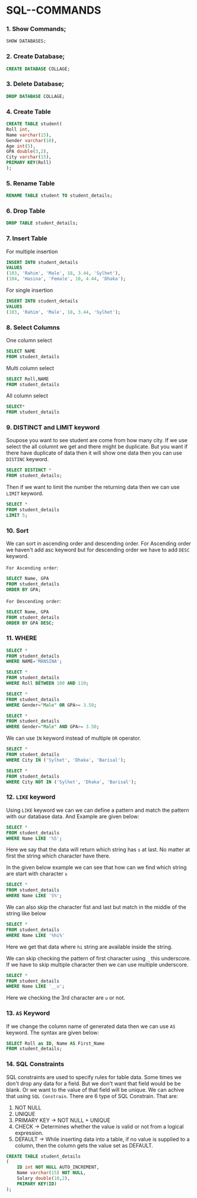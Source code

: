 # SQL--COMMANDS

### 1. Show Commands;

```sql
SHOW DATABASES;
```

### 2. Create Database;

```sql
CREATE DATABASE COLLAGE;
```

### 3. Delete Database;

```sql
DROP DATABASE COLLAGE;
```

### 4. Create Table

```sql
CREATE TABLE student(
Roll int,
Name varchar(15),
Gender varchar(10),
Age int(5),
GPA double(3,2),
City varchar(15),
PRIMARY KEY(Roll)
);
```

### 5. Rename Table

```sql
RENAME TABLE student TO student_details;
```

### 6. Drop Table

```sql
DROP TABLE student_details;
```

### 7. Insert Table

For multiple insertion

```sql
INSERT INTO student_details
VALUES
(103, 'Rahim', 'Male', 18, 3.44, 'Sylhet'),
(104, 'Hasina', 'Female', 10, 4.44, 'Dhaka');
```

For single insertion

```sql
INSERT INTO student_details
VALUES
(103, 'Rahim', 'Male', 18, 3.44, 'Sylhet');
```

### 8. Select Columns

One column select

```sql
SELECT NAME
FROM student_details
```

Multi column select

```sql
SELECT Roll,NAME
FROM student_details
```

All column select

```sql
SELECT*
FROM student_details
```

### 9. DISTINCT and LIMIT keyword

Soupose you want to see student are come from how many city. If we use select the all columnt we get and there might be duplicate. But you want if there have duplicate of data then it will show one data then you can use `DISTINC` keyword.

```sql
SELECT DISTINCT *
FROM student_details;
```

Then if we want to limit the number the returning data then we can use `LIMIT` keyword.

```sql
SELECT *
FROM student_details
LIMIT 5;
```

### 10. Sort

We can sort in ascending order and descending order. For Ascending order we haven't add asc keyword but for descending order we have to add `DESC` keyword.

`For Ascending order`:

```sql
SELECT Name, GPA
FROM student_details
ORDER BY GPA;
```

`For Descending order`:

```sql
SELECT Name, GPA
FROM student_details
ORDER BY GPA DESC;
```

### 11. WHERE

```sql
SELECT *
FROM student_details
WHERE NAME='MANSINA';
```

```sql
SELECT *
FROM student_details
WHERE Roll BETWEEN 100 AND 110;
```

```sql
SELECT *
FROM student_details
WHERE Gender="Male" OR GPA>= 3.50;
```

```sql
SELECT *
FROM student_details
WHERE Gender="Male" AND GPA>= 3.50;
```

We can use `IN` keyword instead of multiple `OR` operator.

```sql
SELECT *
FROM student_details
WHERE City IN ('Sylhet', 'Dhaka', 'Barisal');
```

```sql
SELECT *
FROM student_details
WHERE City NOT IN ('Sylhet', 'Dhaka', 'Barisal');
```

### 12. `LIKE` keyword

Using `LIKE` keyword we can we can define a pattern and match the pattern with our database data. And Example are given below:

```sql
SELECT *
FROM student_details
WHERE Name LIKE '%S';
```

Here we say that the data will return which string has `s` at last. No matter at first the string which character have there.

In the given below example we can see that how can we find which string are start with character `s`

```sql
SELECT *
FROM student_details
WHERE Name LIKE 'S%';
```

We can also skip the character fist and last but match in the middle of the string like below

```sql
SELECT *
FROM student_details
WHERE Name LIKE '%hi%'
```

Here we get that data where `hi` string are available inside the string.

We can skip checking the pattern of first character using `_` this underscore. If we have to skip multiple character then we can use multiple underscore.

```sql
SELECT *
FROM student_details
WHERE Name LIKE '__u';
```

Here we checking the 3rd character are `u` or not.

### 13. `AS` Keyword

If we change the column name of generated data then we can use `AS` keyword. The syntax are given below:

```sql
SELECT Roll as ID, Name AS First_Name
FROM student_details;
```

### 14. SQL Constraints

SQL constraints are used to specify rules for table data. Some times we don't drop any data for a field. But we don't want that field would be be blank. Or we want to the value of that field will be unique. We can achive that using `SQL Constrain`. There are 6 type of SQL Constrain. That are:

1. NOT NULL
2. UNIQUE
3. PRIMARY KEY -> NOT NULL + UNIQUE
4. CHECK -> Determines whether the value is valid or not from a logical expression.
5. DEFAULT -> While inserting data into a table, if no value is supplied to a column, then the column gets the value set as DEFAULT.

```sql
CREATE TABLE student_details
(
    ID int NOT NULL AUTO_INCREMENT,
    Name varchar(15) NOT NULL,
    Salary double(10,2),
    PRIMARY KEY(ID)
);
```
